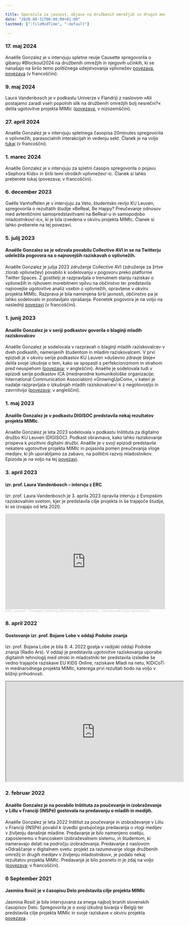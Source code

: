 ```yaml
---

title: Sporočila za javnost, objave na družbenih omrežjih in drugih medijih
date: "2020-08-31T00:00:00+01:00"
lastmod: [":fileModTime", ":default"]

---
```


### 17. maj 2024

Anaëlle Gonzalez je v intervjuju spletne revije Causette spregovorila o gibanju #Blockout2024 na družbenih omrežjih in njegovih učinkih, ki se nanašajo na širšo temo političnega udejstvovanja vplivnežev [povezava](https://www.causette.fr/societe/humeurs/le-mouvement-blockout2024-qui-appelle-a-bloquer-des-personnalites-ne-prenant-pas-position-pour-gaza-peut-il-vraiment-avoir-un-impact/), [povezava](https://www.instagram.com/p/C7EqcMHMjTY/?utm_source=ig_web_copy_link) (v francoščini).

### 9. maj 2024

Laura Vandenbosch je v podkastu Univerze v Flandriji z naslovom »Ali postajamo zaradi vseh popolnih slik na družbenih omrežjih bolj nesrečni?« delila ugotovitve projekta MIMIc ([povezava]((https://www.universiteitvanvlaanderen.be/podcast/worden-we-allemaal-ongelukkiger-van-al-die-perfecte-beelden-op-sociale-media)), v nizozemščini).

### 27. april 2024

Anaëlle Gonzalez je v intervjuju spletnega časopisa 20minutes spregovorila o vplivnežih, parasocialnih interakcijah in vedenju sekt. Članek je na voljo [tukaj](https://www.20minutes.fr/high-tech/by-the-web/4088072-20240427-tiktok-influenceurs-comme-ophenya-ligne-fine-entre-derive-sectaire-relation-parasociale) (v francoščni).


### 1. marec 2024

Anaëlle Gonzalez je v intervjuju za spletni časopis spregovorila o pojavu »Sephora Kids« in širši temi otroških vplivnežev/-ic. Članek si lahko preberete tukaj (povezava; v francoščini).

### 6. december 2023

Gaëlle Vanhoffelen je v intervjuju za Veto, študentsko revijo KU Leuven, spregovorila o rezultatih študije »BeReal, Be Happy? Preučevanje odnosov med avtentičnimi samopredstavitvami na BeReal-u in samopodobo mladostnikov/-ic«, ki je bila izvedena v okviru projekta MIMIc. Članek si lahko preberete na tej povezavi.

### 5. julij 2023

#### Anaëlle Gonzalez se je odzvala povabilu Collective AVI in se na Twitterju udeležila pogovora na o najnovejših raziskavah o vplivnežih.
Anaëlle Gonzalez je julija 2023 združenje Collective AVI (združenje za žrtve zlorab vplivnežev) povabilo k sodelovanju v pogovoru preko platforme Twitter Spaces. Z gostitelji je razpravljala o trenutnem stanju raziskav o vplivnežih in njihovem morebitnem vplivu na občinstvo ter predstavila najnovejše ugotovitve analiz vsebin o vplivnežih, opravljene v okviru projekta MIMIc. Razprava je bila namenjena širši javnosti, občinstvo pa je lahko sodelovalo in postavljalo vprašanja. Posnetek pogovora je na voljo na naslednji [povezavi](https://twitter.com/collectifAvi/status/1676674762641231878?s=20) (v francoščini).

### 1. junij 2023

#### Anaëlle Gonzalez je v seriji podkastov govorila o blaginji mladih raziskovalcev
Anaëlle Gonzalez je sodelovala v razpravah o blaginji mladih raziskovalcev v dveh podkastih, namenjenih študentom in mladim raziskovalcem. V prvi epizodi je v okviru serije podkastov KU Leuven »duševno zdravje šteje« delila svoje izkušnje o tem, kako se spopasti s perfekcionizmom in strahom pred neuspehom ([povezava](https://open.spotify.com/episode/4tHTgZXCxGqY4rGqky9tMJ?si=AhQdXNWkRn6LGtJ-FZnhnA); v angleščini). Anaëlle je sodelovala tudi v epizodi serije podkastov ICA (mednarodne komunikološke organizacije; International Communication Association) »GrowingUpCom«, v kateri je nadalje razpravljala o izkušnjah mladih raziskovalcev/-k z negotovostjo in zavrnitvijo ([povezava](https://open.spotify.com/episode/1xSyTAKBoDGjWBbfP6ivo6?si=fee54b78db1d49a0); v angleščini).

### 1. maj 2023

#### Anaëlle Gonzalez je v podkastu DIGISOC predstavila nekaj rezultatov projekta MIMIc.
Anaëlle Gonzalez je leta 2023 sodelovala v podkastu Inštituta za digitalno družbo KU Leuven (DIGISOC). Podkast obravnava, kako lahko raziskovanje prispeva k pozitivni digitalni družbi. Anaëlle je v svoji epizodi predstavila nekatere ugotovitve projekta MIMIc in pojasnila pomen preučevanja vloge medijev, ki jih uporabljamo za zabavo, na politični razvoj mladostnikov. Epizoda je na voljo na tej [povezavi](https://podcasters.spotify.com/pod/show/digisoc/episodes/Social-Media-and-the-Political-Self---Analle-Gonzalez-e27ek6m).

### 3. april 2023

#### izr. prof. Laura Vandenbosch – intervju z ERC
Izr. prof. Laura Vandenbosch je 3. aprila 2023 opravila intervju z Evropskim raziskovalnim svetom, kjer je predstavila cilje projekta in še trajajoče študije, ki se izvajajo od leta 2020.

<iframe width="100%" height="300" scrolling="no" frameborder="no" allow="autoplay" src="https://w.soundcloud.com/player/?url=https%3A//api.soundcloud.com/tracks/1481849380&color=%23ff5500&auto_play=false&hide_related=false&show_comments=true&show_user=true&show_reposts=false&show_teaser=true&visual=true"></iframe><div style="font-size: 10px; color: #cccccc;line-break: anywhere;word-break: normal;overflow: hidden;white-space: nowrap;text-overflow: ellipsis; font-family: Interstate,Lucida Grande,Lucida Sans Unicode,Lucida Sans,Garuda,Verdana,Tahoma,sans-serif;font-weight: 100;"><a href="https://soundcloud.com/erc_research" title="ERC_research" target="_blank" style="color: #cccccc; text-decoration: none;">ERC_research</a> · <a href="https://soundcloud.com/erc_research/teenagers-wellbeing-affected-by-media-narratives-interview-with-laura-vandenbosch" title="Teenagers’ wellbeing affected by media narratives - Interview with Laura Vandenbosch" target="_blank" style="color: #cccccc; text-decoration: none;">Teenagers’ wellbeing affected by media narratives - Interview with Laura Vandenbosch</a></div>

### 8. april 2022

#### Gostovanje izr. prof. Bojane Lobe v oddaji Podobe znanja
Izr. prof. Bojana Lobe je bila 8. 4. 2022 gostja v radijski oddaji Podobe znanja (Radio Ars). V oddaji je predstavila ugotovitve raziskovanja uporabe digitalnih tehnologij med otroki in mladostniki ter predstavila izsledke še vedno trajajoče raziskave EU KIDS Online, raziskave Mladi na netu, KiDiCoTi in mednarodnega projekta MIMIc, katerega prvi rezultati bodo na voljo v bližnji prihodnosti. 

<html>
   <head>
      <title>HTML Video embed</title>
   </head>
   <body>
      <iframe width="560" height="315" src="https://ars.rtvslo.si/podkast/podobe-znanja/526/174862885"></iframe>
      </iframe>
   </body>
</html>

### 2. februar 2022

#### Anaëlle Gonzalez je na povabilo Inštituta za poučevanje in izobraževanje v Lillu v Franciji (INSPé) gostovala na predavanju o mladih in medijih.
Anaëlle Gonzalez je leta 2022 Inštitut za poučevanje in izobraževanje v Lillu v Franciji (INSPé) povabil k izvedbi gostujočega predavanja o vlogi medijev v življenju današnje mladine. Predavanje je bilo namenjeno osebju, zaposlenemu v francoskem izobraževalnem sistemu, in študentom, ki nameravajo delati na področju izobraževanja. Predavanje z naslovom »Odraščanje v digitalnem svetu: projekt za razumevanje vloge družbenih omrežij in drugih medijev v življenju mladostnikov«, je podalo nekaj rezultatov projekta MIMIc. Predavanje je bilo posneto in je zdaj na voljo ([povezava](https://www.youtube.com/watch?v=rlanYB9ggec); v francoščini).


### 6 September 2021

#### Jasmina Rosič je v časopisu Delo predstavila cilje projekta MIMIc
Jasmina Rosič je bila intervjuvana za enega najbolj branih slovenskih časopisov Delo. Spregovorila je o svoji izkušnji bivanja v Belgiji ter predstavila cilje projekta MIMIc in svoje raziskave v okviru projekta [povezava](https://www.delo.si/novice/znanoteh/mladostniki-so-slabo-raziskana-druzbena-skupina/).